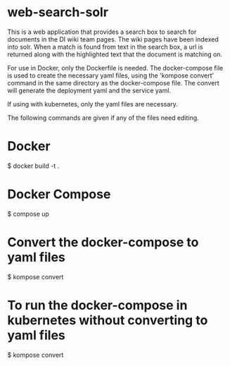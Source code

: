 # web-search-solr

This is a web application that provides a search box to search for documents in the DI wiki team pages.  The wiki pages have been indexed into solr.  When a match is found from text in the search box, a url is returned along with the highlighted text that the document is matching on. 


For use in Docker, only the Dockerfile is needed.  The docker-compose file is used to create the necessary yaml files, using the 'kompose convert' command in the same directory as the docker-compose file.  The convert will generate the deployment yaml and the service yaml. 

If using with kubernetes, only the yaml files are necessary.

The following commands are given if any of the files need editing.


# Docker 

  $ docker build -t <nameyourimage> .
	

# Docker Compose

  $ compose up
	

# Convert the docker-compose to yaml files


  $ kompose convert

# To run the docker-compose in kubernetes without converting to yaml files

  $ kompose convert
